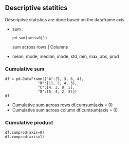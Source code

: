 ## Descriptive statitics
Descriptive statistics are done based on the dataframe axis
- sum :

      pd.sum(axis=0|1)
   sum across rows | Columns
- mean, mode, median, mode, std, min, max, abs, prod

### Cumulative sum

    df = pd.DataFrame({"A":[5, 3, 6, 4],
                   "B":[11, 2, 4, 3],
                   "C":[4, 3, 8, 5],
                   "D":[5, 4, 2, 8]})
    df
  - Cumulative sum across rows
        df.cumsum(axis = 0)
  - Cumulative sum across column
        df.cumsum(axis = 0)

### Cumulative product

    df.cumprod(axis=0)
    df.cumprod(axis=1)
